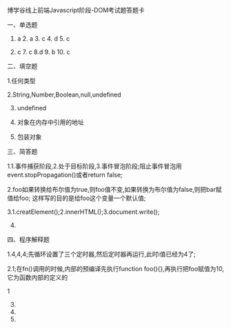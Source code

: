 博学谷线上前端Javascript阶段-DOM考试题答题卡

一、单选题

1. a 2. a  3. c 4. d 5. c 

6. c 7. c 8.d  9. b 10. c

二、填空题

1.任何类型

2.String,Number,Boolean,null,undefined

3.  undefined

4. 对象在内存中引用的地址

5. 包装对象

三、简答题

1.1.事件捕获阶段,2.处于目标阶段,3.事件冒泡阶段;阻止事件冒泡用event.stopPropagation()或者return false; 

2.foo如果转换给布尔值为true,则foo值不变,如果转换为布尔值为false,则把bar赋值给foo; 这样写的目的是给foo这个变量一个默认值;    

3.1.creatElement();2.innerHTML();3.document.write();

4.

四、程序解释题

1.4,4,4;先循环设置了三个定时器,然后定时器再运行,此时i值已经为4了;

2.1;在fn()调用的时候,内部的预编译先执行function foo(){},再执行把foo赋值为10,它为函数内部的定义的





































1

3.

4.

5.